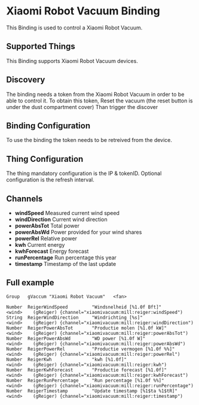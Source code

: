 # Xiaomi Robot Vacuum Binding

This Binding is used to control a Xiaomi Robot Vacuum.

## Supported Things

This Binding supports Xiaomi Robot Vacuum devices.

## Discovery

The binding needs a token from the Xiaomi Robot Vacuum in order to be able to control it.
To obtain this token, Reset the vacuum (the reset button is under the dust compartment cover)
Than trigger the discover

## Binding Configuration

To use the binding the token needs to be retreived from the device.

## Thing Configuration

The thing mandatory configuration is the IP & tokenID.
Optional configuration is the refresh interval.

## Channels

- **windSpeed** Measured current wind speed 
- **windDirection** Current wind direction
- **powerAbsTot** Total power
- **powerAbsWd** Power provided for your wind shares
- **powerRel** Relative power
- **kwh** Current energy
- **kwhForecast** Energy forecast
- **runPercentage** Run percentage this year
- **timestamp** Timestamp of the last update


## Full example

```
Group   gVaccum "Xiaomi Robot Vacuum"   <fan>

Number  ReigerWindSpeed         "Windsnelheid [%1.0f Bft]"        <wind>    (gReiger) {channel="xiaomivacuum:mill:reiger:windSpeed")
String  ReigerWindDirection     "Windrichting [%s]"               <wind>    (gReiger) {channel="xiaomivacuum:mill:reiger:windDirection")
Number  ReigerPowerAbsTot       "Productie molen [%1.0f kW]"      <wind>    (gReiger) {channel="xiaomivacuum:mill:reiger:powerAbsTot")
Number  ReigerPowerAbsWd        "WD power [%1.0f W]"              <wind>    (gReiger) {channel="xiaomivacuum:mill:reiger:powerAbsWd")
Number  ReigerPowerRel          "Productie vermogen [%1.0f %%]"   <wind>    (gReiger) {channel="xiaomivacuum:mill:reiger:powerRel")
Number  ReigerKwh               "kwh [%1.0f]"                     <wind>    (gReiger) {channel="xiaomivacuum:mill:reiger:kwh")
Number  ReigerKwhForecast       "Productie forecast [%1.0f]"      <wind>    (gReiger) {channel="xiaomivacuum:mill:reiger:kwhForecast")
Number  ReigerRunPercentage     "Run percentage [%1.0f %%]"       <wind>    (gReiger) {channel="xiaomivacuum:mill:reiger:runPercentage")
Number  ReigerTimestamp         "Update timestamp [%1$ta %1$tR]"  <wind>    (gReiger) {channel="xiaomivacuum:mill:reiger:timestamp")

```
